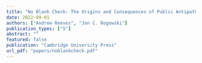 ```yaml
---
title: "No Blank Check: The Origins and Consequences of Public Antipathy towards Presidential Power"
date: 2022-09-01
authors: ["Andrew Reeves", "Jon C. Rogowski"]
publication_types: ["5"]
abstract: ""
featured: false
publication: "Cambridge University Press"
url_pdf: "papers/noblankcheck.pdf"
---
```



